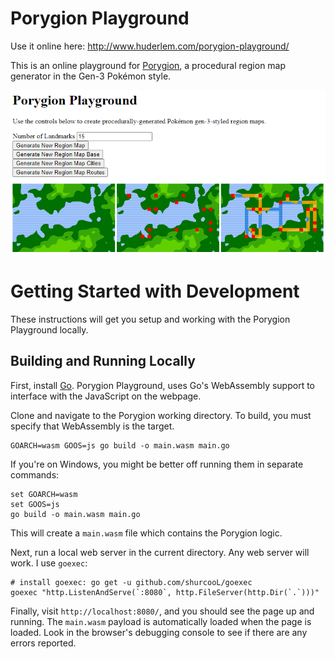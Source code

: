 # Porygion Playground

Use it online here: http://www.huderlem.com/porygion-playground/

This is an online playground for [Porygion](https://github.com/huderlem/porygion), a procedural region map generator in the Gen-3 Pokémon style.

![Site Image](gallery/site.png)

# Getting Started with Development

These instructions will get you setup and working with the Porygion Playground locally.

## Building and Running Locally

First, install [Go](http://golang.org).  Porygion Playground, uses Go's WebAssembly support to interface with the JavaScript on the webpage.

Clone and navigate to the Porygion working directory. To build, you must specify that WebAssembly is the target.
```
GOARCH=wasm GOOS=js go build -o main.wasm main.go
```
If you're on Windows, you might be better off running them in separate commands:
```
set GOARCH=wasm
set GOOS=js
go build -o main.wasm main.go
```

This will create a `main.wasm` file which contains the Porygion logic.

Next, run a local web server in the current directory. Any web server will work.  I use `goexec`:
```
# install goexec: go get -u github.com/shurcooL/goexec
goexec "http.ListenAndServe(`:8080`, http.FileServer(http.Dir(`.`)))"
```

Finally, visit `http://localhost:8080/`, and you should see the page up and running. The `main.wasm` payload is automatically loaded when the page is loaded. Look in the browser's debugging console to see if there are any errors reported.

